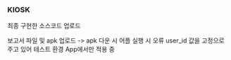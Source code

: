 ### KIOSK

최종 구현한 소스코드 업로드

보고서 파일 및 apk 업로드
-> apk 다운 시 어플 실행 시 오류 user_id 값을 고정으로 주고 있어 테스트 환경 App에서만 적용 중